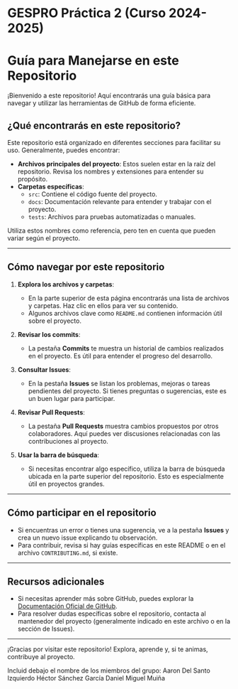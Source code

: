 # GESPRO Práctica 2 (Curso 2024-2025)
# Guía para Manejarse en este Repositorio

¡Bienvenido a este repositorio! Aquí encontrarás una guía básica para navegar y utilizar las herramientas de GitHub de forma eficiente. 

## ¿Qué encontrarás en este repositorio?

Este repositorio está organizado en diferentes secciones para facilitar su uso. Generalmente, puedes encontrar:

- **Archivos principales del proyecto**: Estos suelen estar en la raíz del repositorio. Revisa los nombres y extensiones para entender su propósito.
- **Carpetas específicas**: 
  - `src`: Contiene el código fuente del proyecto.
  - `docs`: Documentación relevante para entender y trabajar con el proyecto.
  - `tests`: Archivos para pruebas automatizadas o manuales.

Utiliza estos nombres como referencia, pero ten en cuenta que pueden variar según el proyecto.

---

## Cómo navegar por este repositorio

1. **Explora los archivos y carpetas**: 
   - En la parte superior de esta página encontrarás una lista de archivos y carpetas. Haz clic en ellos para ver su contenido.
   - Algunos archivos clave como `README.md` contienen información útil sobre el proyecto.

2. **Revisar los commits**:
   - La pestaña **Commits** te muestra un historial de cambios realizados en el proyecto. Es útil para entender el progreso del desarrollo.

3. **Consultar Issues**:
   - En la pestaña **Issues** se listan los problemas, mejoras o tareas pendientes del proyecto. Si tienes preguntas o sugerencias, este es un buen lugar para participar.

4. **Revisar Pull Requests**:
   - La pestaña **Pull Requests** muestra cambios propuestos por otros colaboradores. Aquí puedes ver discusiones relacionadas con las contribuciones al proyecto.

5. **Usar la barra de búsqueda**:
   - Si necesitas encontrar algo específico, utiliza la barra de búsqueda ubicada en la parte superior del repositorio. Esto es especialmente útil en proyectos grandes.

---

## Cómo participar en el repositorio

- Si encuentras un error o tienes una sugerencia, ve a la pestaña **Issues** y crea un nuevo issue explicando tu observación.
- Para contribuir, revisa si hay guías específicas en este README o en el archivo `CONTRIBUTING.md`, si existe.

---

## Recursos adicionales

- Si necesitas aprender más sobre GitHub, puedes explorar la [Documentación Oficial de GitHub](https://docs.github.com).
- Para resolver dudas específicas sobre el repositorio, contacta al mantenedor del proyecto (generalmente indicado en este archivo o en la sección de Issues).

---

¡Gracias por visitar este repositorio! Explora, aprende y, si te animas, contribuye al proyecto.



Incluid debajo el nombre de los miembros del grupo:
Aaron Del Santo Izquierdo
Héctor Sánchez García
Daniel Miguel Muiña
